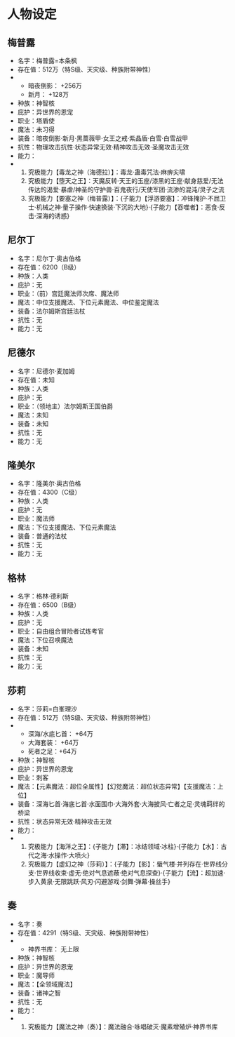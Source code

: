 # 人物设定

## 梅普露

* 名字：梅普露=本条枫
* 存在值：512万（特S级、天灾级、种族附带神性）
* * 暗夜倒影： +256万
  * 新月： +128万
* 种族：神智核
* 庇护：异世界的恩宠
* 职业：塔盾使
* 魔法：未习得
* 装备：暗夜倒影·新月·黑蔷薇甲·女王之戒·紫晶盾·白雪·白雪战甲
* 抗性：物理攻击抗性·状态异常无效·精神攻击无效·圣魔攻击无效
* 能力：
* 1. 究极能力【毒龙之神（海德拉）】：毒龙·蛊毒咒法·麻痹尖啸
  2. 究极能力【堕天之王】：天魔反转·天王的玉座/漆黑的王座·献身慈爱/无法传达的渴爱·暴虐/神圣的守护兽·百鬼夜行/天使军团·流渗的混沌/灵子之流
  3. 究极能力【要塞之神（梅普露）】：{子能力【浮游要塞】：冲锋掩护·不屈卫士·机械之神·量子操作·快速换装·下沉的大地}·{子能力【吞噬者】：恶食·反击·深海的诱惑}


## 尼尔丁

* 名字：尼尔丁·奥古伯格
* 存在值：6200（B级）
* 种族：人类
* 庇护：无
* 职业：（前）宫廷魔法师次席、魔法师
* 魔法：中位支援魔法、下位元素魔法、中位鉴定魔法
* 装备：法尔姆斯宫廷法杖
* 抗性：无
* 能力：无



## 尼德尔

* 名字：尼德尔·麦加姆
* 存在值：未知
* 种族：人类
* 庇护：无
* 职业：（领地主）法尔姆斯王国伯爵
* 魔法：未知
* 装备：未知
* 抗性：无
* 能力：无



## 隆美尔

* 名字：隆美尔·奥古伯格
* 存在值：4300（C级）
* 种族：人类
* 庇护：无
* 职业：魔法师
* 魔法：下位支援魔法、下位元素魔法
* 装备：普通的法杖
* 抗性：无
* 能力：无



## 格林

* 名字：格林·德利斯
* 存在值：6500（B级）
* 种族：人类
* 庇护：无
* 职业：自由组合冒险者试炼考官
* 魔法：下位召唤魔法
* 装备：未知
* 抗性：无
* 能力：无



## 莎莉

* 名字：莎莉=白峯理沙
* 存在值：512万（特S级、天灾级、种族附带神性）
* * 深海/水底匕首： +64万
  * 大海套装： +64万
  * 死者之足：+64万
* 种族：神智核
* 庇护：异世界的恩宠
* 职业：刺客
* 魔法：【元素魔法：超位全属性】【幻觉魔法：超位状态异常】【支援魔法：上位】
* 装备：深海匕首·海底匕首·水面围巾·大海外套·大海披风·亡者之足·灵魂羁绊的桥梁
* 抗性：状态异常无效·精神攻击无效
* 能力：
* 1. 究极能力【海洋之王】：{子能力【滞】：冰结领域·冰柱}·{子能力【水】：古代之海·水操作·大喷火}
  2. 究极能力【虚幻之神（莎莉）】：{子能力【影】：蜃气楼·并列存在·世界线分支·世界线收束·虚无·绝对气息遮蔽·绝对气息探查}·{子能力【流】：超加速·步入黄泉·无限跳跃·风刃·闪避游戏·剑舞·弹幕·操丝手}



## 奏

* 名字：奏
* 存在值：4291（特S级、天灾级、种族附带神性）
* * 神界书库： 无上限
* 种族：神智核
* 庇护：异世界的恩宠
* 职业：魔导师
* 魔法：【全领域魔法】
* 装备：诸神之智
* 抗性：无
* 能力：
* 1. 究极能力【魔法之神（奏）】：魔法融合·咏唱破灭·魔素增殖炉·神界书库